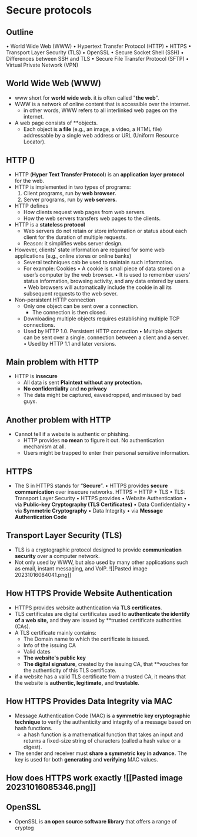 # Secure protocols 
## Outline
• World Wide Web (WWW)
• Hypertext Transfer Protocol (HTTP)
• HTTPS
• Transport Layer Security (TLS)
• OpenSSL
• Secure Socket Shell (SSH)
• Differences between SSH and TLS
• Secure File Transfer Protocol (SFTP)
• Virtual Private Network (VPN)

## World Wide Web (WWW)
- www short for **world wide web**. it is often called "**the web**".
- WWW is a network of online content that is accessible over the internet.
	- in other words, WWW refers to all interlinked web pages on the internet.
- A web page consists of **objects.
	- Each object is **a file** (e.g., an image, a video, a HTML file) addressable by a single web
address or URL (Uniform Resource Locator).

## HTTP ()
- HTTP (**Hyper Text Transfer Protocol**) is an **application layer protocol** for the web.
- HTTP is implemented in two types of programs:
	1. Client programs, run by **web browser.**
	2. Server programs, run by **web servers.**
- HTTP defines
	- How clients request web pages from web servers.
	- How the web servers transfers web pages to the
clients.
- HTTP is a **stateless protocol**
	- Web servers do not retain or store information or status about each client for the duration of multiple requests. 
	- Reason: it simplifies webs server design.
- However, clients' state information are required for some web applications (e.g., online stores or online banks)
	- Several techniques cab be used to maintain such information.
	- For example: Cookies
		• A cookie is small piece of data stored on a user’s computer by the web browser.
		• It is used to remember users’ status information, browsing activity, and any data entered by users.
		• Web browsers will automatically include the cookie in all its subsequent requests to the web sever.
- Non-persistent HTTP connection
	- Only one object can be sent over a connection.
		- The connection is then closed.
	- Downloading multiple objects requires establishing multiple TCP connections.
	- Used by HTTP 1.0.
Persistent HTTP connection
	• Multiple objects can be sent over a single. connection between a client and a server.
	• Used by HTTP 1.1 and later versions.

## Main problem with HTTP
- HTTP is **insecure**
	- All data is sent **Plaintext without any protection.**
	- **No confidentiality** and **no privacy**
	- The data might be captured, eavesdropped, and misused by bad guys. 

## Another problem with HTTP
- Cannot tell if a website is authentic or phishing.
	- HTTP provides **no mean** to figure it out. No authentication mechanism at all. 
	- Users might be trapped to enter their personal sensitive information.

## HTTPS 
- The S in HTTPS stands for “**Secure**”.
• HTTPS provides **secure communication** over insecure networks.
	HTTPS = HTTP + TLS
	• TLS: Transport Layer Security
• HTTPS provides
	• Website Authentication
		• via **Public-key Cryptography (TLS Certificates)**
	• Data Confidentiality
		• via **Symmetric Cryptography**
	• Data Integrity
		• via **Message Authentication Code**

## Transport Layer Security (TLS)
- TLS is a cryptographic protocol designed to provide **communication security** over a computer network.
- Not only used by WWW, but also used by many other applications such as email, instant messaging, and VoIP. ![[Pasted image 20231016084041.png]]

## How HTTPS Provide Website Authentication
- HTTPS provides website authentication via **TLS certificates**.
- TLS certificates are digital certificates used to **authenticate the identify of a web site,** and they are issued by **trusted certificate authorities (CAs).
- A TLS certificate mainly contains:
	- The Domain name to which the certificate is issued. 
	- Info of the issuing CA
	- Valid dates
	- **The website's public key**
	- **The digital signature**, created by the issuing CA, that **vouches for the authenticity of this TLS certificate.
- if a website has a valid TLS certificate from a trusted CA, it means that the website is **authentic, legitimate,** and **trustable**.

## How HTTPS Provides Data Integrity via MAC
- Message Authentication Code (MAC) is a **symmetric key cryptographic technique** to verify the authenticity and integrity of a message based on hash functions.
	- a hash function is a mathematical function that takes an input and returns a fixed-size string of characters (called a hash value or a digest).
- The sender and receiver must **share a symmetric key in advance.** The key is used for both **generating** and **verifying** MAC values. 

## How does HTTPS work exactly ![[Pasted image 20231016085346.png]]

## OpenSSL
- OpenSSL is **an open source software library** that offers a range of cryptog
